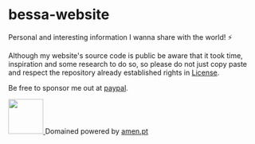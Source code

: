 # bessa-website
Personal and interesting information I wanna share with the world! ⚡

Although my website's source code is public be aware that it took time, inspiration and some research to do so, so please do not just copy paste and respect the repository already established rights in <a href="https://github.com/assebc/bessa-website/blob/main/LICENSE">License</a>.

Be free to sponsor me out at <a href="https://paypal.me/bessa11">paypal</a>.

<a href="http://assebc.pt/">
  <img src="http://assebc.pt/favicon.png" width="70px" width="70px">
</a>
Domained powered by <a href="https://www.amen.pt/">amen.pt</a>
